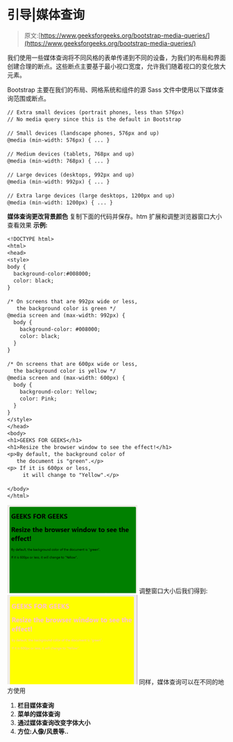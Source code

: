 # 引导|媒体查询

> 原文:[https://www.geeksforgeeks.org/bootstrap-media-queries/](https://www.geeksforgeeks.org/bootstrap-media-queries/)

我们使用一些媒体查询将不同风格的表单传递到不同的设备，为我们的布局和界面创建合理的断点。这些断点主要基于最小视口宽度，允许我们随着视口的变化放大元素。

Bootstrap 主要在我们的布局、网格系统和组件的源 Sass 文件中使用以下媒体查询范围或断点。

```
// Extra small devices (portrait phones, less than 576px)
// No media query since this is the default in Bootstrap

// Small devices (landscape phones, 576px and up)
@media (min-width: 576px) { ... }

// Medium devices (tablets, 768px and up)
@media (min-width: 768px) { ... }

// Large devices (desktops, 992px and up)
@media (min-width: 992px) { ... }

// Extra large devices (large desktops, 1200px and up)
@media (min-width: 1200px) { ... }

```

**媒体查询更改背景颜色**
复制下面的代码并保存。htm 扩展和调整浏览器窗口大小查看效果
**示例:**

```
<!DOCTYPE html>
<html>
<head>
<style>
body {
  background-color:#008000;
  color: black;
}

/* On screens that are 992px wide or less,
   the background color is green */
@media screen and (max-width: 992px) {
  body {
    background-color: #008000;
    color: black;
  }
}

/* On screens that are 600px wide or less,
  the background color is yellow */
@media screen and (max-width: 600px) {
  body {
    background-color: Yellow;
    color: Pink;
  }
}
</style>
</head>
<body>
<h1>GEEKS FOR GEEKS</h1>
<h1>Resize the browser window to see the effect!</h1>
<p>By default, the background color of 
   the document is "green".</p>
<p> If it is 600px or less, 
     it will change to "Yellow".</p>

</body>
</html>
```

![](img/f6a111c9f8d70a9dc91ebd17db524f0e.png)
调整窗口大小后我们得到:
![](img/1e099d1c8ab7edf82d02650ad0bc5841.png)
同样，媒体查询可以在不同的地方使用

1.  **栏目媒体查询**
2.  **菜单的媒体查询**
3.  **通过媒体查询改变字体大小**
4.  **方位:人像/风景等..**